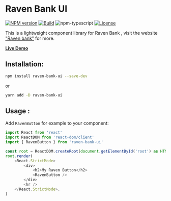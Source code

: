 # Raven Bank UI
[![NPM version][npm-image]][npm-url]
[![Build][github-build]][github-build-url]
![npm-typescript]
[![License][github-license]][github-license-url]

This is a lightweight component library for Raven Bank , visit the website ["Raven bank"](https://getravenbank.com) for more.




[**Live Demo**](https://getravenbank.com/)

## Installation:

```bash
npm install raven-bank-ui --save-dev
```

or

```bash
yarn add -D raven-bank-ui
```

## Usage :

Add `RavenButton` for example to your component:

```js
import React from 'react'
import ReactDOM from 'react-dom/client'
import { RavenButton } from 'raven-bank-ui'

const root = ReactDOM.createRoot(document.getElementById('root') as HTMLElement)
root.render(
    <React.StrictMode>
        <div>
            <h2>My Raven Button</h2>
            <RavenButton />
        </div>
        <hr />
    </React.StrictMode>,
)

```

[npm-url]: https://www.npmjs.com/package/raven-bank-ui
[npm-image]: https://img.shields.io/npm/v/my-react-typescript-package
[github-license]: https://img.shields.io/github/license/gapon2401/my-react-typescript-package
[github-license-url]: https://github.com/gapon2401/my-react-typescript-package/blob/master/LICENSE
[github-build]: https://github.com/gapon2401/my-react-typescript-package/actions/workflows/publish.yml/badge.svg
[github-build-url]: https://github.com/gapon2401/my-react-typescript-package/actions/workflows/publish.yml
[npm-typescript]: https://img.shields.io/npm/types/my-react-typescript-package